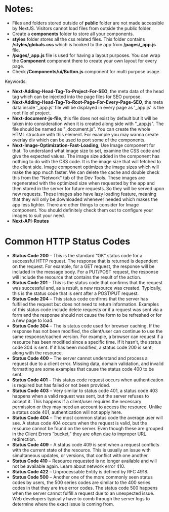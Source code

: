 # Notes:
- Files and folders stored outside of **public** folder are not made accessible by NextJS. Visitors cannot load files from outside the public folder.
- Create a **components** folder to store all your components.
- **styles** folder stores all the css related files. This folder contains **/styles/globals.css** which is hooked to the app from **/pages/_app.js** file.
-  **/pages/_app.js** file is used for having a layout purposes. You can wrap the **Component** component there to create your own layout for every page.
- Check **/Components/ui/Button.js** component for multi purpose usage.

Keywords:
- **Next-Adding-Head-Tag-To-Project-For-SEO**, the meta data of the head tag which can be injected into the page files for SEO purpose.
- **Next-Adding-Head-Tag-To-Root-Page-For-Every-Page-SEO**, the meta data inside '_app.js' file will be displayed in every page as '_app.js' is the root file of project.
- **Next-document-js-file**, this file does not exist by default but it will be taken into consideration when it is created along side with "_app.js". The file should be named as "_document.js". You can create the whole HTML structure with this element. For example you may wanna create overlay div which can be used to port some of the components.
- **Next-Image-Optimization-Fast-Loading**, Use Image component for that. To understand what image size to set, examine the CSS code and give the expected values. The image size added in the component has nothing to do with the CSS code. It is the image size that will fetched to the client side. Image component optimizes the image sizes which will make the app much faster. We can delete the cache and double check this from the "Network" tab of the Dev Tools. These images are regenerated with the optimized size when requested by the app and then stored in the server for future requests. So they will be served upon new requests. These images also have lazy loading feature, meaning that they will only be downloaded whenever needed which makes the app less lighter. There are other things to consider for Image component. You should definitely check them out to configure your images to suit your need.
- **Next-API-Routes**



# Common HTTP Status Codes
- **Status Code 200** – This is the standard “OK” status code for a successful HTTP request. The response that is returned is dependent on the request. For example, for a GET request, the response will be included in the message body. For a PUT/POST request, the response will include the resource that contains the result of the action.
- **Status Code 201** – This is the status code that confirms that the request was successful and, as a result, a new resource was created. Typically, this is the status code that is sent after a POST/PUT request.
- **Status Code 204** – This status code confirms that the server has fulfilled the request but does not need to return information. Examples of this status code include delete requests or if a request was sent via a form and the response should not cause the form to be refreshed or for a new page to load.
- **Status Code 304** – The is status code used for browser caching. If the response has not been modified, the client/user can continue to use the same response/cached version. For example, a browser can request if a resource has been modified since a specific time. If it hasn’t, the status code 304 is sent. If it has been modified, a status code 200 is sent, along with the resource.
- **Status Code 400** – The server cannot understand and process a request due to a client error. Missing data, domain validation, and invalid formatting are some examples that cause the status code 400 to be sent.
- **Status Code 401** – This status code request occurs when authentication is required but has failed or not been provided.
- **Status Code 403** – Very similar to status code 401, a status code 403 happens when a valid request was sent, but the server refuses to accept it. This happens if a client/user requires the necessary permission or they may need an account to access the resource. Unlike a status code 401, authentication will not apply here.
- **Status Code 404** – The most common status code the average user will see. A status code 404 occurs when the request is valid, but the resource cannot be found on the server. Even though these are grouped in the Client Errors “bucket,” they are often due to improper URL redirection.
- **Status Code 409** – A status code 409 is sent when a request conflicts with the current state of the resource. This is usually an issue with simultaneous updates, or versions, that conflict with one another.
- **Status Code 410** – Resource requested is no longer available and will not be available again. Learn about network error 410.
- **Status Code 422** – Unprocessable Entity is defined by RFC 4918.
- **Status Code 500** – Another one of the more commonly seen status codes by users, the 500 series codes are similar to the 400 series codes in that they are true error codes. The status code 500 happens when the server cannot fulfill a request due to an unexpected issue. Web developers typically have to comb through the server logs to determine where the exact issue is coming from.